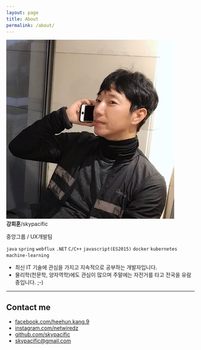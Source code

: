 ```yaml
---
layout: page
title: About
permalink: /about/
---
```


<div class="profile">
    <img class="profile-img" src="/assets/images/kang.heehun.jpg" alt="HeeHun Kang" />
    <div class="name"><b>강희훈</b>/skypacific</div>
</div>

중앙그룹 / UX개발팀

`java` `spring` `webflux` `.NET` `C/C++` `javascript(ES2015)` `docker` `kubernetes` `machine-learning`

- 최신 IT 기술에 관심을 가지고 지속적으로 공부하는 개발자입니다.
- 물리학(천문학, 양자역학)에도 관심이 많으며 주말에는 자전거를 타고 전국을 유람중입니다. ;-)

---

## Contact me

- <i class="nf nf-fa-facebook"></i> [facebook.com/heehun.kang.9](https://www.facebook.com/heehun.kang.9)
- <i class="nf nf-fa-instagram"></i> [instagram.com/netwiredz](https://www.instagram.com/netwiredz)
- <i class="nf nf-fa-github"></i> [github.com/skypacific](https://github.com/skypacific/)
- <i class="nf nf-oct-mail"></i> [skypacific@gmail.com](mailto:skypacific@gmail.com)
